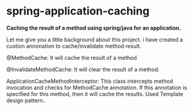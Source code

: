 # spring-application-caching

**Caching the result of a method using spring/java for an application.**

Let me give you a little background about this project. i have created a custion annonation to cache/invalidate method result.

@MethodCache: It will cache the result of a method

@InvalidateMethodCache: It will clear the result of a method.

ApplicationCacheMethodInterceptor: This class intercepts method invocation and checks for MethodCache annotation. If this annotation is specified for this method, then it will cache the results. Used Template design pattern..

